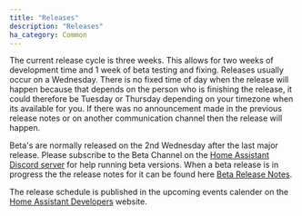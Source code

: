 ```yaml
---
title: "Releases"
description: "Releases"
ha_category: Common
---
```


The current release cycle is three weeks. This allows for two weeks of development time and 1 week of beta testing and fixing. Releases usually occur on a Wednesday. There is no fixed time of day when the release will happen because that depends on the person who is finishing the release, it could therefore be Tuesday or Thursday depending on your timezone when its available for you. If there was no announcement made in the previous release notes or on another communication channel then the release will happen.

Beta's are normally released on the 2nd Wednesday after the last major release. Please subscribe to the Beta Channel on the [Home Assistant Discord server](https://discord.gg/RMC8WkX) for help running beta versions.
When a beta release is in progress the the release notes for it can be found here [Beta Release Notes](https://rc.home-assistant.io/latest-release-notes/).

The release schedule is published in the upcoming events calender on the [Home Assistant Developers](https://developers.home-assistant.io/) website.
  
